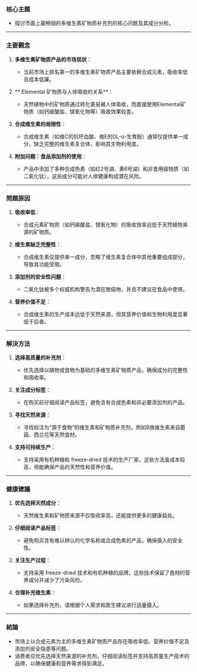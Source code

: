 ### 核心主題  
- 探讨市面上最畅销的多维生素矿物质补充剂的核心问题及其成分分析。

---

### 主要觀念  
1. **多维生素矿物质产品的市场现状**：  
   - 当前市场上排名第一的多维生素矿物质产品主要依赖合成元素，吸收率低且成本低廉。  

2. ** Elemental 矿物质与人体吸收的关系**：  
   - 天然植物中的矿物质通过转化更易被人体吸收，而直接使用Elemental矿物质（如钙碳酸盐、镁氧化物等）吸收效果较差。

3. **合成维生素的局限性**：  
   - 合成维生素（如维C的抗坏血酸、维E的DL-α-生育酚）通常仅提供单一成分，缺乏完整的维生素复合体，影响其生物利用度。  

4. **附加问题：食品添加剂的使用**：  
   - 产品中添加了多种合成色素（如红2号湖、黄6号湖）和非食用级物质（如二氧化钛），这些成分可能对人体健康构成潜在风险。

---

### 問題原因  
1. **吸收率低**：  
   - 合成元素矿物质（如钙碳酸盐、镁氧化物）的吸收效率远低于天然植物来源的矿物质。  

2. **维生素缺乏完整性**：  
   - 合成维生素仅提供单一成分，忽略了维生素复合体中其他重要组成部分，导致其功能受限。  

3. **添加剂的安全性问题**：  
   - 二氧化钛被多个权威机构警告为潜在致癌物，并且不建议在食品中使用。  

4. **营养价值不足**：  
   - 合成维生素的生产成本远低于天然来源，但其营养价值和生物利用度显著低于后者。

---

### 解決方法  
1. **选择高质量的补充剂**：  
   - 优先选择以植物或食物为基础的多维生素矿物质产品，确保成分的完整性和吸收率。  

2. **关注成分标签**：  
   - 在购买前仔细阅读产品标签，避免含有合成色素和非必要添加剂的产品。  

3. **寻找天然来源**：  
   - 寻找标注为“源于食物”的维生素和矿物质补充剂，例如B族维生素来自蘑菇、西兰花等天然食材。  

4. **支持可持续生产**：  
   - 支持采用有机种植和 freeze-dried 技术的生产厂家，这些方法虽成本较高，但能确保产品的天然性和营养价值。

---

### 健康建議  
1. **优先选择天然成分**：  
   - 天然维生素和矿物质来源不仅吸收率高，还能提供更多的健康益处。  

2. **仔细阅读产品标签**：  
   - 避免购买含有难以辨认的化学名称或合成色素的产品，确保摄入的安全性。  

3. **关注生产过程**：  
   - 支持采用 freeze-dried 技术和有机种植的品牌，这些技术保留了食材的营养成分并减少了污染风险。  

4. **合理补充维生素**：  
   - 如果选择补充剂，请根据个人需求和医生建议进行适量摄入。

---

### 結論  
- 市场上以合成元素为主的多维生素矿物质产品存在吸收率低、营养价值不足及添加剂安全隐患等问题。  
- 消费者应优先选择天然来源的补充剂，仔细阅读标签并支持高质量生产技术的品牌，以确保健康和营养需求得到满足。
